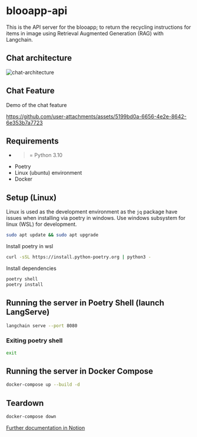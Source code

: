 # blooapp-api

This is the API server for the blooapp; to return the recycling instructions for items in image using Retrieval Augmented Generation (RAG) with Langchain.


## Chat architecture
![chat-architecture](https://github.com/user-attachments/assets/cd0a8ea0-1615-46e8-b6c3-07a177f8076a)

## Chat Feature
Demo of the chat feature

https://github.com/user-attachments/assets/5199bd0a-6656-4e2e-8642-6e353b7a7723


## Requirements

- > = Python 3.10
- Poetry
- Linux (ubuntu) environment
- Docker

## Setup (Linux)

Linux is used as the development environment as the `jq` package have issues when installing via poetry in windows.
Use windows subsystem for linux (WSL) for development.

```bash
sudo apt update && sudo apt upgrade

```

Install poetry in wsl

```bash
curl -sSL https://install.python-poetry.org | python3 -
```

Install dependencies

```bash
poetry shell
poetry install
```

## Running the server in Poetry Shell (launch LangServe)

```bash
langchain serve --port 8080
```

### Exiting poetry shell

```bash
exit
```

## Running the server in Docker Compose

```bash
docker-compose up --build -d
```

## Teardown

```bash
docker-compose down
```

<a href="https://mightymagnus.notion.site/Bloo-API-Documentation-d9fd5834240346b9acc5274b0112e8d5" target="_blank">Further documentation in Notion</a>

